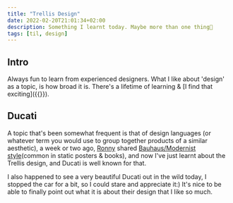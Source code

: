 ```yaml
---
title: "Trellis Design"
date: 2022-02-20T21:01:34+02:00
description: Something I learnt today. Maybe more than one thing👾
tags: [til, design]
---
```


## Intro
Always fun to learn from experienced designers. What I like about 'design' as a topic, is how broad it is. There's a lifetime of learning & [I find that exciting]({{<ref Im-fascinated-by-design.md>}}).

 ## Ducati
 A topic that's been somewhat frequent is that of design languages (or whatever term you would use to group together products of a similar aesthetic), a week or two ago, [Ronny](https://ronnypries.de/about-2/) shared [Bauhaus/Modernist style](https://swissincss.com/)(common in static posters & books), and now I've just learnt about the Trellis design, and Ducati is well known for that.

 I also happened to see a very beautiful Ducati out in the wild today, I stopped the car for a bit, so I could stare and appreciate it:)
 It's nice to be able to finally point out what it is about their design that I like so much.